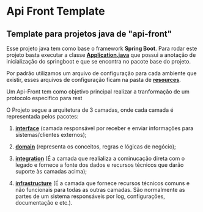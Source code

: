 # Api Front Template
## Template para projetos java de "api-front"

Esse projeto java tem como base o framework **Spring Boot**. Para rodar este projeto basta executar a classe [**Application.java**](https://github.com/Sensedia/api-front-template/blob/master/src/main/java/com/sensedia/apifront/projectname/Application.java) que possui a anotação de inicialização do springboot e que se encontra no pacote base do projeto.

Por padrão utilizamos um arquivo de configuração para cada ambiente que existir, esses arquivos de configuração ficam na pasta de 
[**resources**](https://github.com/Sensedia/api-front-template/tree/master/src/main/resources).


Um Api-Front tem como objetivo principal realizar a tranformação de um protocolo especifico para rest

O Projeto segue a arquitetura de 3 camadas, onde cada camada é representada pelos pacotes:

1. [**interface**](https://github.com/Sensedia/api-front-template/tree/master/src/main/java/com/sensedia/apifront/projectname/interfaces) (camada responsável por receber e enviar informações para sistemas/clientes externos);

2. [**domain**](https://github.com/Sensedia/api-front-template/tree/master/src/main/java/com/sensedia/apifront/projectname/domain) (representa os conceitos, regras e lógicas de negócio);

3. [**integration**](https://github.com/Sensedia/api-front-template/tree/master/src/main/java/com/sensedia/apifront/projectname/integration) (É a camada que realializa a cominucação direta com o legado e fornece a fonte dos dados e recursos técnicos que darão suporte às camadas acima);

4. [**infrastructure**](https://github.com/Sensedia/api-front-template/tree/master/src/main/java/com/sensedia/apifront/projectname/infrastructure) (É a camada que fornece recursos técnicos comuns e não funcionais para todas as outras camadas. São normalmente as partes de um sistema responsáveis por log, configurações, documentação e etc.).
